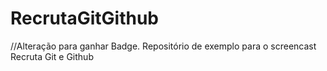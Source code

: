 RecrutaGitGithub
================

//Alteração para ganhar Badge.
Repositório de exemplo para o screencast Recruta Git e Github
